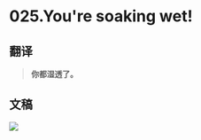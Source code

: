 # 025.You're soaking wet!

## 翻译

> **你都湿透了。**

## 文稿

![](https://cdn.jsdelivr.net/gh/imtianx/speaking180/img/025.jpg)


